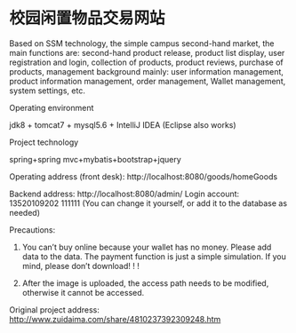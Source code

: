 # 校园闲置物品交易网站


Based on SSM technology, the simple campus second-hand market, the main functions are: second-hand product release, product list display, user registration and login, collection of products, product reviews, purchase of products, management background mainly: user information management, product information management, order management, Wallet management, system settings, etc.

Operating environment

jdk8 + tomcat7 + mysql5.6 + IntelliJ IDEA (Eclipse also works)

Project technology

spring+spring mvc+mybatis+bootstrap+jquery

Operating address (front desk): http://localhost:8080/goods/homeGoods

Backend address: http://localhost:8080/admin/ Login account: 13520109202 111111 (You can change it yourself, or add it to the database as needed)

Precautions:

1. You can’t buy online because your wallet has no money. Please add data to the data. The payment function is just a simple simulation. If you mind, please don’t download! ! !

2. After the image is uploaded, the access path needs to be modified, otherwise it cannot be accessed.

Original project address: http://www.zuidaima.com/share/4810237392309248.htm
